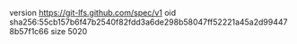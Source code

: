 version https://git-lfs.github.com/spec/v1
oid sha256:55cb157b6f47b2540f82fdd3a6de298b58047ff52221a45a2d994478b57f1c66
size 5020
